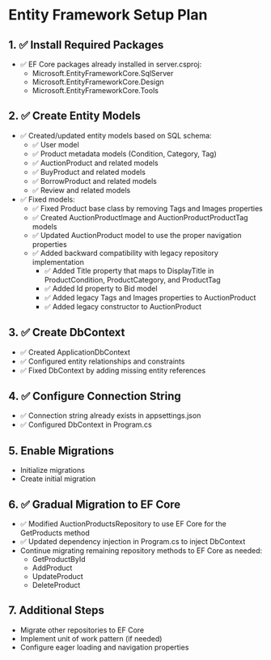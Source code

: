 # Entity Framework Setup Plan

## 1. ✅ Install Required Packages
- ✅ EF Core packages already installed in server.csproj:
  - Microsoft.EntityFrameworkCore.SqlServer
  - Microsoft.EntityFrameworkCore.Design
  - Microsoft.EntityFrameworkCore.Tools

## 2. ✅ Create Entity Models
- ✅ Created/updated entity models based on SQL schema:
  - ✅ User model
  - ✅ Product metadata models (Condition, Category, Tag)
  - ✅ AuctionProduct and related models
  - ✅ BuyProduct and related models
  - ✅ BorrowProduct and related models
  - ✅ Review and related models
- ✅ Fixed models:
  - ✅ Fixed Product base class by removing Tags and Images properties
  - ✅ Created AuctionProductImage and AuctionProductProductTag models
  - ✅ Updated AuctionProduct model to use the proper navigation properties
  - ✅ Added backward compatibility with legacy repository implementation
    - ✅ Added Title property that maps to DisplayTitle in ProductCondition, ProductCategory, and ProductTag
    - ✅ Added Id property to Bid model
    - ✅ Added legacy Tags and Images properties to AuctionProduct
    - ✅ Added legacy constructor to AuctionProduct

## 3. ✅ Create DbContext
- ✅ Created ApplicationDbContext
- ✅ Configured entity relationships and constraints
- ✅ Fixed DbContext by adding missing entity references

## 4. ✅ Configure Connection String
- ✅ Connection string already exists in appsettings.json
- ✅ Configured DbContext in Program.cs

## 5. Enable Migrations
- Initialize migrations
- Create initial migration

## 6. ✅ Gradual Migration to EF Core
- ✅ Modified AuctionProductsRepository to use EF Core for the GetProducts method
- ✅ Updated dependency injection in Program.cs to inject DbContext
- Continue migrating remaining repository methods to EF Core as needed:
  - GetProductById
  - AddProduct
  - UpdateProduct
  - DeleteProduct

## 7. Additional Steps
- Migrate other repositories to EF Core
- Implement unit of work pattern (if needed)
- Configure eager loading and navigation properties 